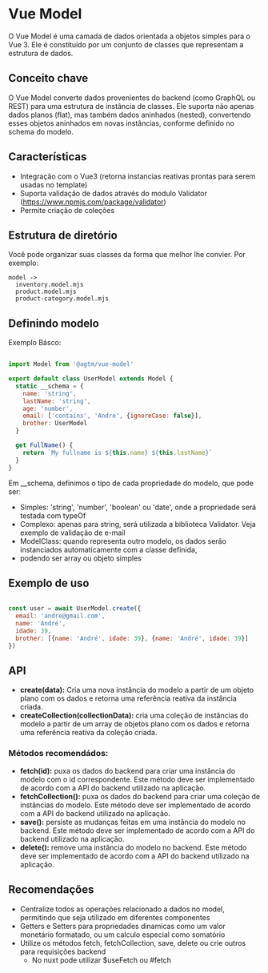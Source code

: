 # Vue Model

O Vue Model é uma camada de dados orientada a objetos simples para o Vue 3. Ele é constituído por um conjunto de classes
que representam a estrutura de dados.

## Conceito chave

O Vue Model converte dados provenientes do backend (como GraphQL ou REST) para uma estrutura de
instância de classes. Ele suporta não apenas dados planos (flat), mas também dados aninhados (nested), convertendo esses
objetos aninhados em novas instâncias, conforme definido no schema do modelo.

## Características

* Integração com o Vue3 (retorna instancias reativas prontas para serem usadas no template)
* Suporta validação de dados através do modulo Validator (https://www.npmjs.com/package/validator)
* Permite criação de coleções

## Estrutura de diretório

Você pode organizar suas classes da forma que melhor lhe convier. Por exemplo:

```
model ->
  inventory.model.mjs
  product.model.mjs
  product-category.model.mjs
```

## Definindo modelo

Exemplo Básco:

```javascript

import Model from '@agtm/vue-model'

export default class UserModel extends Model {
  static __schema = {
    name: 'string',
    lastName: 'string',
    age: 'number',
    email: ['contains', 'Andre', {ignoreCase: false}],
    brother: UserModel
  }

  get FullName() {
    return `My fullname is ${this.name} ${this.lastName}`
  }
}


```

Em __schema, definimos o tipo de cada propriedade do modelo, que pode ser:

* Simples: 'string', 'number', 'boolean' ou 'date', onde a propriedade será testada com typeOf
* Complexo: apenas para string, será utilizada a biblioteca Validator. Veja exemplo de validação de e-mail
* ModelClass: quando representa outro modelo, os dados serão instanciados automaticamente com a classe definida,
* podendo ser array ou objeto simples

## Exemplo de uso

```javascript

const user = await UserModel.create({
  email: 'andre@gmail.com',
  name: 'André',
  idade: 39,
  brother: [{name: 'André', idade: 39}, {name: 'André', idade: 39}]
})
```

## API

* **create(data):** Cria uma nova instância do modelo a partir de um objeto plano com os dados e retorna uma referência
  reativa da instância criada.
* **createCollection(collectionData):** cria uma coleção de instâncias do modelo a partir de um array de objetos plano
  com os dados e retorna uma referência reativa da coleção criada.

### Métodos recomendádos:

* **fetch(id):** puxa os dados do backend para criar uma instância do modelo com o id correspondente. Este método deve
  ser
  implementado de acordo com a API do backend utilizado na aplicação.
* **fetchCollection():** puxa os dados do backend para criar uma coleção de instâncias do modelo. Este método deve ser
  implementado de acordo com a API do backend utilizado na aplicação.
* **save():** persiste as mudanças feitas em uma instância do modelo no backend. Este método deve ser implementado de
  acordo
  com a API do backend utilizado na aplicação.
* **delete():** remove uma instância do modelo no backend. Este método deve ser implementado de acordo com a API do
  backend
  utilizado na aplicação.

## Recomendações

* Centralize todos as operações relacionado a dados no model, permitindo que seja utilizado em diferentes componentes
* Getters e Setters para propriedades dinamicas como um valor monetário formatado, ou um calculo especial como somatório
* Utilize os métodos fetch, fetchCollection, save, delete ou crie outros para requisições backend
    * No nuxt pode utilizar $useFetch ou #fetch
